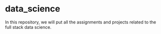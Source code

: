 # data_science

In this repository,  we will put all the assignments and projects related to the full stack data science.
